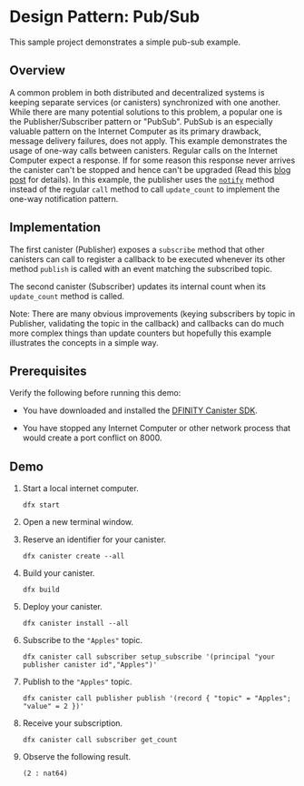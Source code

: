 # Design Pattern: Pub/Sub

This sample project demonstrates a simple pub-sub example.

## Overview

A common problem in both distributed and decentralized systems is keeping separate services (or canisters) synchronized with one another. While there are many potential solutions to this problem, a popular one is the Publisher/Subscriber pattern or "PubSub". PubSub is an especially valuable pattern on the Internet Computer as its primary drawback, message delivery failures, does not apply. This example demonstrates the usage of one-way calls between canisters. Regular calls on the Internet Computer expect a response. If for some reason this response never arrives the canister can't be stopped and hence can't be upgraded (Read this [blog post](https://www.joachim-breitner.de/blog/789-Zero-downtime_upgrades_of_Internet_Computer_canisters) for details). In this example, the publisher uses the [`notify`](https://docs.rs/ic-cdk/0.5.1/ic_cdk/api/call/fn.notify.html) method instead of the regular `call` method to call `update_count` to implement the one-way notification pattern.

## Implementation

The first canister (Publisher) exposes a `subscribe` method that other canisters can call to register a callback to be executed whenever its other method `publish` is called with an event matching the subscribed topic.

The second canister (Subscriber) updates its internal count when its `update_count` method is called.

Note: There are many obvious improvements (keying subscribers by topic in Publisher, validating the topic in the callback) and callbacks can do much more complex things than update counters but hopefully this example illustrates the concepts in a simple way.

## Prerequisites

Verify the following before running this demo:

*  You have downloaded and installed the [DFINITY Canister
   SDK](https://smartcontracts.org).

*  You have stopped any Internet Computer or other network process that would
   create a port conflict on 8000.

## Demo

1. Start a local internet computer.

   ```text
   dfx start
   ```

1. Open a new terminal window.

1. Reserve an identifier for your canister.

   ```text
   dfx canister create --all
   ```

1. Build your canister.

   ```text
   dfx build
   ```

1. Deploy your canister.

   ```text
   dfx canister install --all
   ```

1. Subscribe to the `"Apples"` topic.

   ```text
   dfx canister call subscriber setup_subscribe '(principal "your publisher canister id","Apples")'
   ```

1. Publish to the `"Apples"` topic.

   ```text
   dfx canister call publisher publish '(record { "topic" = "Apples"; "value" = 2 })'
   ```

1. Receive your subscription.

   ```text
   dfx canister call subscriber get_count
   ```

1. Observe the following result.

   ```
   (2 : nat64)
   ```
